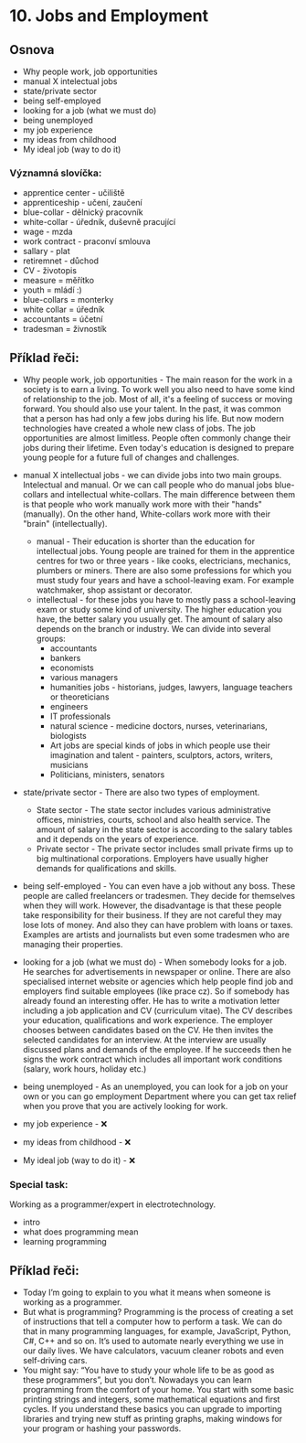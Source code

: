 # 10. Jobs and Employment
  
## Osnova

* Why people work, job opportunities
* manual X intelectual jobs
* state/private sector
* being self-employed
* looking for a job (what we must do)
* being unemployed
* my job experience
* my ideas from childhood
* My ideal job (way to do it)

### Významná slovíčka:

* apprentice center - učiliště
* apprenticeship - učení, zaučení
* blue-collar - dělnický pracovník 
* white-collar - úředník, duševně pracující 
* wage - mzda
* work contract - praconví smlouva 
* sallary - plat
* retiremnet - důchod 
* CV - životopis 
* measure = měřítko
* youth = mládí :)
* blue-collars = monterky
* white collar = úředník
* accountants = účetní
* tradesman = živnostík


## Příklad řeči:
* Why people work, job opportunities - The main reason for the work in a society is to earn a living. To work well you also need to have some kind of relationship to the job. Most of all, it's a feeling of success or moving forward. You should also use your talent. In the past, it was common that a person has had only a few jobs during his life. But now modern technologies have created a whole new class of jobs. The job opportunities are almost limitless. People often commonly change their jobs during their lifetime. Even today's education is designed to prepare young people for a future full of changes and challenges.
  
* manual X intellectual jobs - we can divide jobs into two main groups. Intelectual and manual. Or we can call people who do manual jobs blue-collars and intellectual white-collars. The main difference between them is that people who work manually work more with their "hands" (manually). On the other hand, White-collars work more with their "brain" (intellectually).
    * manual - Their education is shorter than the education for intellectual jobs. Young people are trained for them in the apprentice centres for two or three years - like cooks, electricians, mechanics, plumbers or miners. There are also some professions for which you must study four years and have a school-leaving exam. For example watchmaker, shop assistant or decorator.
    * intellectual - for these jobs you have to mostly pass a school-leaving exam or study some kind of university. The higher education you have, the better salary you usually get. The amount of salary also depends on the branch or industry. We can divide into several groups:
        * accountants
        * bankers
        * economists
        * various managers
        * humanities jobs - historians, judges, lawyers, language teachers or theoreticians
        * engineers
        * IT professionals
        * natural science - medicine doctors, nurses, veterinarians, biologists
        * Art jobs are special kinds of jobs in which people use their imagination and talent - painters, sculptors, actors, writers, musicians
        * Politicians, ministers, senators

* state/private sector - There are also two types of employment.
  * State sector - The state sector includes various administrative offices, ministries, courts, school and also health service. The amount of salary in the state sector is according to the salary tables and it depends on the years of experience.
  * Private sector - The private sector includes small private firms up to big multinational corporations. Employers have usually higher demands for qualifications and skills. 

* being self-employed - You can even have a job without any boss. These people are called freelancers or tradesmen. They decide for themselves when they will work. However, the disadvantage is that these people take responsibility for their business. If they are not careful they may lose lots of money. And also they can have problem with loans or taxes. Examples are artists and journalists but even some tradesmen who are managing their properties.

* looking for a job (what we must do) - When somebody looks for a job. He searches for advertisements in newspaper or online. There are also specialised internet website or agencies which help people find job and employers find suitable employees (like prace cz). So if somebody has already found an interesting offer. He has to write a motivation letter including a job application and CV (curriculum vitae). The CV describes your education, qualifications and work experience. The employer chooses between candidates based on the CV.  He then invites the selected candidates for an interview. At the interview are usually discussed plans and demands of the employee. If he succeeds then he signs the work contract which includes all important work conditions (salary, work hours, holiday etc.)

* being unemployed - As an unemployed, you can look for a job on your own or you can go employment Department where you can get tax relief when you prove that you are actively looking for work.

* my job experience - ❌
* my ideas from childhood - ❌
* My ideal job (way to do it) - ❌

### Special task:
Working as a programmer/expert in electrotechnology.

* intro
* what does programming mean
* learning programming
  
## Příklad řeči:
* Today I’m going to explain to you what it means when someone is working as a programmer.
* But what is programming? Programming is the process of creating a set of instructions that tell a computer how to perform a task. We can do that in many programming languages, for example, JavaScript, Python, C#, C++ and so on. It’s used to automate nearly everything we use in our daily lives. We have calculators, vacuum cleaner robots and even self-driving cars.
* You might say: “You have to study your whole life to be as good as these programmers”, but you don’t. Nowadays you can learn programming from the comfort of your home. You start with some basic printing strings and integers, some mathematical equations and first cycles. If you understand these basics you can upgrade to importing libraries and trying new stuff as printing graphs, making windows for your program or hashing your passwords.